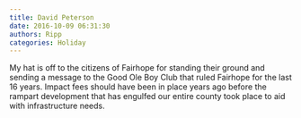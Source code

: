 ```yaml
---
title: David Peterson
date: 2016-10-09 06:31:30
authors: Ripp
categories: Holiday
---
```


 My hat is off to the citizens of Fairhope for standing their ground and sending a message to the Good Ole Boy Club that ruled Fairhope for the last 16 years. Impact fees should have been in place years ago before the rampart development that has engulfed our entire county took place to aid with infrastructure needs. 